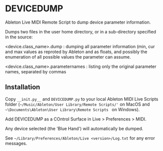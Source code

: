 # DEVICEDUMP

Ableton Live MIDI Remote Script to dump device parameter information.

Dumps two files in the user home directory, or in a sub-directory specified in the source:

<device.class_name>.dump
: dumping all parameter information (min, cur and max values as reproted by Ableton and as floats, and possibly the enumeration of all possible values the parameter can assume.

<device.class_name>.parameternames
: listing only the original parameter names, separated by commas

## Installation

Copy ```__init.py__``` and ```DEVICEDUMP.py``` to your local Ableton MIDI Live Scripts folder (```~/Music/Ableton/User Library/Remote Scripts/'``` on MacOS and
```~\Documents\Ableton\User Library\Remote Scripts ``` on Windows).

Add DEVICEDUMP as a COntrol Surface in Live > Preferences > MIDI.

Any device selected (the 'Blue Hand') will automatically be dumped.

See ```~/Library/Preferences/Ableton/Live <version>/Log.txt``` for any error messages.
